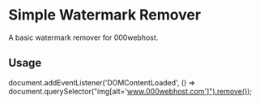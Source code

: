# Simple Watermark Remover

A basic watermark remover for 000webhost.

## Usage
document.addEventListener('DOMContentLoaded', () => document.querySelector("img[alt='www.000webhost.com']").remove());
